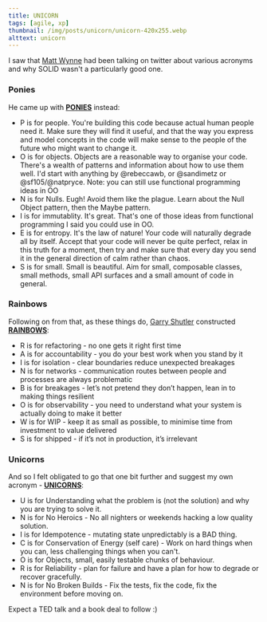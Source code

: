 ```yaml
---
title: UNICORN
tags: [agile, xp]
thumbnail: /img/posts/unicorn/unicorn-420x255.webp
alttext: unicorn
---
```


I saw that <a href="https://twitter.com/mattwynne">Matt Wynne</a> had been talking on twitter about various acronyms and why SOLID wasn't a particularly good one.

### Ponies

He came up with <a href="https://twitter.com/mattwynne/status/1372790256102076416">**PONIES**</a> instead:

- P is for people. You're building this code because actual human people need it. Make sure they will find it useful, and that the way you express and model concepts in the code will make sense to the people of the future who might want to change it.
- O is for objects. Objects are a reasonable way to organise your code. There's a wealth of patterns and information about how to use them well. I'd start with anything by
  @rebeccawb, or @sandimetz or @sf105/@natpryce. Note: you can still use functional programming ideas in OO
- N is for Nulls. Eugh! Avoid them like the plague. Learn about the Null Object pattern, then the Maybe pattern.
- I is for immutablity. It's great. That's one of those ideas from functional programming I said you could use in OO.
- E is for entropy. It's the law of nature! Your code will naturally degrade all by itself. Accept that your code will never be quite perfect, relax in this truth for a moment, then try and make sure that every day you send it in the general direction of calm rather than chaos.
- S is for small. Small is beautiful. Aim for small, composable classes, small methods, small API surfaces and a small amount of code in general.

### Rainbows

Following on from that, as these things do, <a href="https://twitter.com/gshutler">Garry Shutler</a> constructed <a href="https://twitter.com/gshutler/status/1373034766203764742">**RAINBOWS**</a>:

- R is for refactoring - no one gets it right first time
- A is for accountability - you do your best work when you stand by it
- I is for isolation - clear boundaries reduce unexpected breakages
- N is for networks - communication routes between people and processes are always problematic
- B is for breakages - let’s not pretend they don’t happen, lean in to making things resilient
- O is for observability - you need to understand what your system is actually doing to make it better
- W is for WIP - keep it as small as possible, to minimise time from investment to value delivered
- S is for shipped - if it’s not in production, it’s irrelevant

### Unicorns

And so I felt obligated to go that one bit further and suggest my own acronym - <a href="https://twitter.com/deejaygraham/status/1373189503012208641">**UNICORNS**</a>:

- U is for Understanding what the problem is (not the solution) and why you are trying to solve it.
- N is for No Heroics - No all nighters or weekends hacking a low quality solution.
- I is for Idempotence - mutating state unpredictably is a BAD thing.
- C is for Conservation of Energy (self care) - Work on hard things when you can, less challenging things when you can't.
- O is for Objects, small, easily testable chunks of behaviour.
- R is for Reliability - plan for failure and have a plan for how to degrade or recover gracefully.
- N is for No Broken Builds - Fix the tests, fix the code, fix the environment before moving on.

Expect a TED talk and a book deal to follow :)
